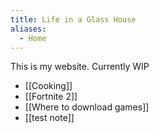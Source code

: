 ```yaml
---
title: Life in a Glass House
aliases:
  - Home
---
```

This is my website. Currently WIP

- [[Cooking]]
- [[Fortnite 2]]
- [[Where to download games]]
- [[test note]]
